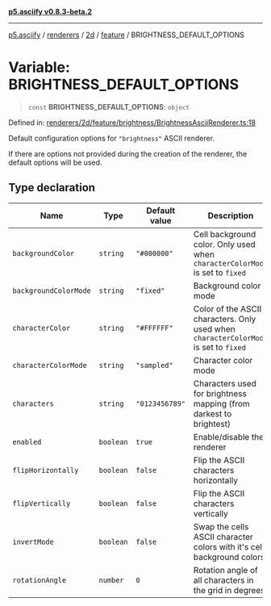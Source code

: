 [**p5.asciify v0.8.3-beta.2**](../../../../../../../../README.md)

***

[p5.asciify](../../../../../../../../README.md) / [renderers](../../../../../README.md) / [2d](../../../README.md) / [feature](../README.md) / BRIGHTNESS\_DEFAULT\_OPTIONS

# Variable: BRIGHTNESS\_DEFAULT\_OPTIONS

> `const` **BRIGHTNESS\_DEFAULT\_OPTIONS**: `object`

Defined in: [renderers/2d/feature/brightness/BrightnessAsciiRenderer.ts:18](https://github.com/humanbydefinition/p5.asciify/blob/6d72ea658c8d5e1472926d21bdf01b6d105bb13a/src/lib/renderers/2d/feature/brightness/BrightnessAsciiRenderer.ts#L18)

Default configuration options for `"brightness"` ASCII renderer. 

If there are options not provided during the creation of the renderer, the default options will be used.

## Type declaration

| Name | Type | Default value | Description | Defined in |
| ------ | ------ | ------ | ------ | ------ |
| <a id="backgroundcolor"></a> `backgroundColor` | `string` | `"#000000"` | Cell background color. Only used when `characterColorMode` is set to `fixed` | [renderers/2d/feature/brightness/BrightnessAsciiRenderer.ts:28](https://github.com/humanbydefinition/p5.asciify/blob/6d72ea658c8d5e1472926d21bdf01b6d105bb13a/src/lib/renderers/2d/feature/brightness/BrightnessAsciiRenderer.ts#L28) |
| <a id="backgroundcolormode"></a> `backgroundColorMode` | `string` | `"fixed"` | Background color mode | [renderers/2d/feature/brightness/BrightnessAsciiRenderer.ts:30](https://github.com/humanbydefinition/p5.asciify/blob/6d72ea658c8d5e1472926d21bdf01b6d105bb13a/src/lib/renderers/2d/feature/brightness/BrightnessAsciiRenderer.ts#L30) |
| <a id="charactercolor"></a> `characterColor` | `string` | `"#FFFFFF"` | Color of the ASCII characters. Only used when `characterColorMode` is set to `fixed` | [renderers/2d/feature/brightness/BrightnessAsciiRenderer.ts:24](https://github.com/humanbydefinition/p5.asciify/blob/6d72ea658c8d5e1472926d21bdf01b6d105bb13a/src/lib/renderers/2d/feature/brightness/BrightnessAsciiRenderer.ts#L24) |
| <a id="charactercolormode"></a> `characterColorMode` | `string` | `"sampled"` | Character color mode | [renderers/2d/feature/brightness/BrightnessAsciiRenderer.ts:26](https://github.com/humanbydefinition/p5.asciify/blob/6d72ea658c8d5e1472926d21bdf01b6d105bb13a/src/lib/renderers/2d/feature/brightness/BrightnessAsciiRenderer.ts#L26) |
| <a id="characters"></a> `characters` | `string` | `"0123456789"` | Characters used for brightness mapping (from darkest to brightest) | [renderers/2d/feature/brightness/BrightnessAsciiRenderer.ts:22](https://github.com/humanbydefinition/p5.asciify/blob/6d72ea658c8d5e1472926d21bdf01b6d105bb13a/src/lib/renderers/2d/feature/brightness/BrightnessAsciiRenderer.ts#L22) |
| <a id="enabled"></a> `enabled` | `boolean` | `true` | Enable/disable the renderer | [renderers/2d/feature/brightness/BrightnessAsciiRenderer.ts:20](https://github.com/humanbydefinition/p5.asciify/blob/6d72ea658c8d5e1472926d21bdf01b6d105bb13a/src/lib/renderers/2d/feature/brightness/BrightnessAsciiRenderer.ts#L20) |
| <a id="fliphorizontally"></a> `flipHorizontally` | `boolean` | `false` | Flip the ASCII characters horizontally | [renderers/2d/feature/brightness/BrightnessAsciiRenderer.ts:36](https://github.com/humanbydefinition/p5.asciify/blob/6d72ea658c8d5e1472926d21bdf01b6d105bb13a/src/lib/renderers/2d/feature/brightness/BrightnessAsciiRenderer.ts#L36) |
| <a id="flipvertically"></a> `flipVertically` | `boolean` | `false` | Flip the ASCII characters vertically | [renderers/2d/feature/brightness/BrightnessAsciiRenderer.ts:38](https://github.com/humanbydefinition/p5.asciify/blob/6d72ea658c8d5e1472926d21bdf01b6d105bb13a/src/lib/renderers/2d/feature/brightness/BrightnessAsciiRenderer.ts#L38) |
| <a id="invertmode"></a> `invertMode` | `boolean` | `false` | Swap the cells ASCII character colors with it's cell background colors | [renderers/2d/feature/brightness/BrightnessAsciiRenderer.ts:32](https://github.com/humanbydefinition/p5.asciify/blob/6d72ea658c8d5e1472926d21bdf01b6d105bb13a/src/lib/renderers/2d/feature/brightness/BrightnessAsciiRenderer.ts#L32) |
| <a id="rotationangle"></a> `rotationAngle` | `number` | `0` | Rotation angle of all characters in the grid in degrees | [renderers/2d/feature/brightness/BrightnessAsciiRenderer.ts:34](https://github.com/humanbydefinition/p5.asciify/blob/6d72ea658c8d5e1472926d21bdf01b6d105bb13a/src/lib/renderers/2d/feature/brightness/BrightnessAsciiRenderer.ts#L34) |
